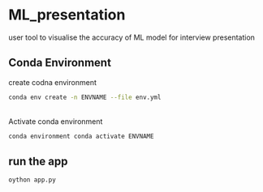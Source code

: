 # ML_presentation
user tool to visualise the accuracy of ML model for interview presentation 


## Conda Environment
create codna environment

```bash
conda env create -n ENVNAME --file env.yml
```
<br />
Activate conda environment

```bash
conda environment conda activate ENVNAME
```

## run the app
```bash
oython app.py
```
